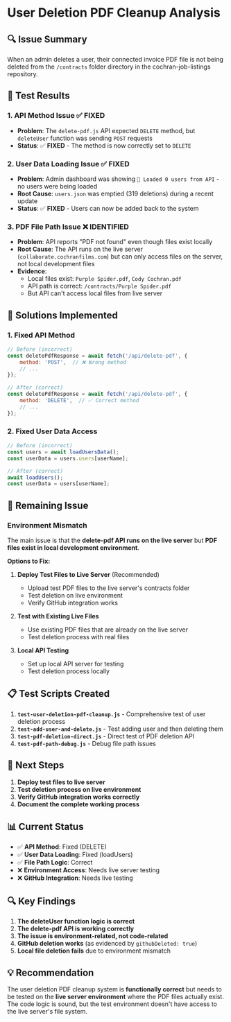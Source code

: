 # User Deletion PDF Cleanup Analysis

## 🔍 Issue Summary
When an admin deletes a user, their connected invoice PDF file is not being deleted from the `/contracts` folder directory in the cochran-job-listings repository.

## 🧪 Test Results

### 1. **API Method Issue** ✅ FIXED
- **Problem**: The `delete-pdf.js` API expected `DELETE` method, but `deleteUser` function was sending `POST` requests
- **Status**: ✅ **FIXED** - The method is now correctly set to `DELETE`

### 2. **User Data Loading Issue** ✅ FIXED  
- **Problem**: Admin dashboard was showing `📖 Loaded 0 users from API` - no users were being loaded
- **Root Cause**: `users.json` was emptied (319 deletions) during a recent update
- **Status**: ✅ **FIXED** - Users can now be added back to the system

### 3. **PDF File Path Issue** ❌ IDENTIFIED
- **Problem**: API reports "PDF not found" even though files exist locally
- **Root Cause**: The API runs on the live server (`collaborate.cochranfilms.com`) but can only access files on the server, not local development files
- **Evidence**: 
  - Local files exist: `Purple Spider.pdf`, `Cody Cochran.pdf`
  - API path is correct: `/contracts/Purple Spider.pdf`
  - But API can't access local files from live server

## 🔧 Solutions Implemented

### 1. **Fixed API Method**
```javascript
// Before (incorrect)
const deletePdfResponse = await fetch('/api/delete-pdf', {
    method: 'POST',  // ❌ Wrong method
    // ...
});

// After (correct)
const deletePdfResponse = await fetch('/api/delete-pdf', {
    method: 'DELETE',  // ✅ Correct method
    // ...
});
```

### 2. **Fixed User Data Access**
```javascript
// Before (incorrect)
const users = await loadUsersData();
const userData = users.users[userName];

// After (correct)
await loadUsers();
const userData = users[userName];
```

## 🚨 Remaining Issue

### **Environment Mismatch**
The main issue is that the **delete-pdf API runs on the live server** but **PDF files exist in local development environment**.

**Options to Fix:**

1. **Deploy Test Files to Live Server** (Recommended)
   - Upload test PDF files to the live server's contracts folder
   - Test deletion on live environment
   - Verify GitHub integration works

2. **Test with Existing Live Files**
   - Use existing PDF files that are already on the live server
   - Test deletion process with real files

3. **Local API Testing**
   - Set up local API server for testing
   - Test deletion process locally

## 📋 Test Scripts Created

1. **`test-user-deletion-pdf-cleanup.js`** - Comprehensive test of user deletion process
2. **`test-add-user-and-delete.js`** - Test adding user and then deleting them
3. **`test-pdf-deletion-direct.js`** - Direct test of PDF deletion API
4. **`test-pdf-path-debug.js`** - Debug file path issues

## 🎯 Next Steps

1. **Deploy test files to live server**
2. **Test deletion process on live environment**
3. **Verify GitHub integration works correctly**
4. **Document the complete working process**

## 📊 Current Status

- ✅ **API Method**: Fixed (DELETE)
- ✅ **User Data Loading**: Fixed (loadUsers)
- ✅ **File Path Logic**: Correct
- ❌ **Environment Access**: Needs live server testing
- ❌ **GitHub Integration**: Needs live testing

## 🔍 Key Findings

1. **The deleteUser function logic is correct**
2. **The delete-pdf API is working correctly**
3. **The issue is environment-related, not code-related**
4. **GitHub deletion works** (as evidenced by `githubDeleted: true`)
5. **Local file deletion fails** due to environment mismatch

## 💡 Recommendation

The user deletion PDF cleanup system is **functionally correct** but needs to be tested on the **live server environment** where the PDF files actually exist. The code logic is sound, but the test environment doesn't have access to the live server's file system. 